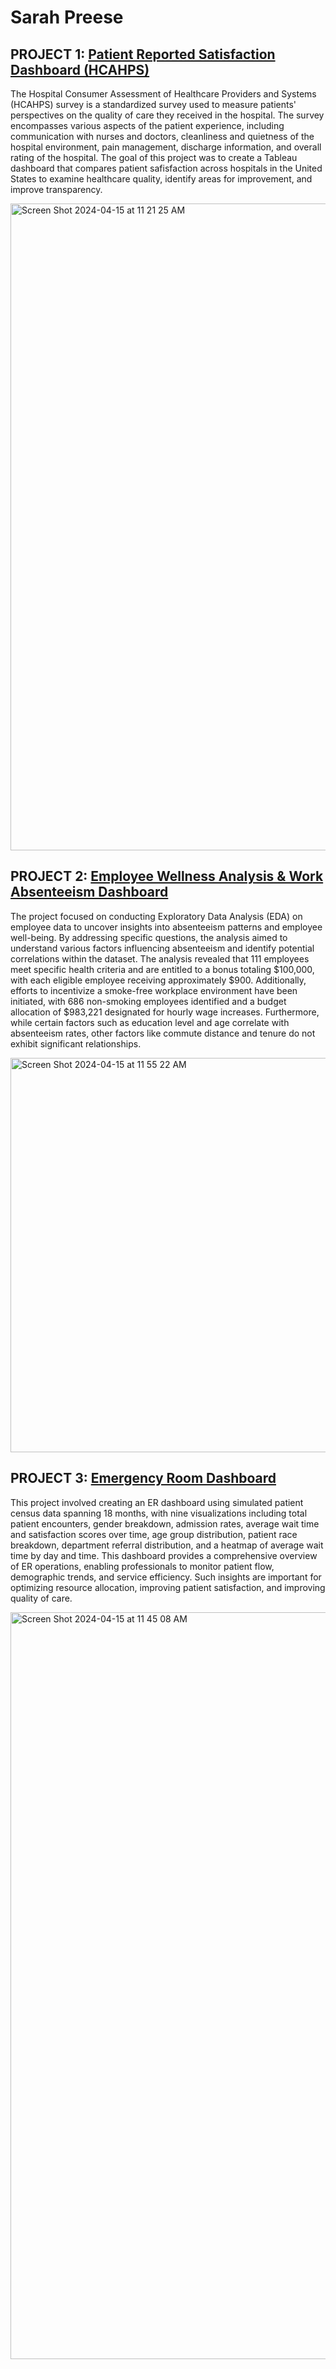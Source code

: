 # Sarah Preese

## PROJECT 1: [Patient Reported Satisfaction Dashboard (HCAHPS) ](https://github.com/sarahkpree/Patient_Satisfaction/tree/main)

The Hospital Consumer Assessment of Healthcare Providers and Systems (HCAHPS) survey is a standardized survey used to measure patients' perspectives on the quality of care they received in the hospital. The survey encompasses various aspects of the patient experience, including communication with nurses and doctors, cleanliness and quietness of the hospital environment, pain management, discharge information, and overall rating of the hospital. The goal of this project was to create a Tableau dashboard that compares patient safisfaction across hospitals in the United States to examine healthcare quality, identify areas for improvement, and improve transparency.

<img width="1035" alt="Screen Shot 2024-04-15 at 11 21 25 AM" src="https://github.com/sarahkpree/sarahkpree.github.io/assets/61251211/9eb0b501-5752-4ed3-92d7-0e2722ed95cc">

## PROJECT 2: [Employee Wellness Analysis & Work Absenteeism Dashboard](https://github.com/sarahkpree/Absenteeism_At_Work/tree/main)

The project focused on conducting Exploratory Data Analysis (EDA) on employee data to uncover insights into absenteeism patterns and employee well-being. By addressing specific questions, the analysis aimed to understand various factors influencing absenteeism and identify potential correlations within the dataset. The analysis revealed that 111 employees meet specific health criteria and are entitled to a bonus totaling $100,000, with each eligible employee receiving approximately $900. Additionally, efforts to incentivize a smoke-free workplace environment have been initiated, with 686 non-smoking employees identified and a budget allocation of $983,221 designated for hourly wage increases. Furthermore, while certain factors such as education level and age correlate with absenteeism rates, other factors like commute distance and tenure do not exhibit significant relationships.

<img width="631" alt="Screen Shot 2024-04-15 at 11 55 22 AM" src="https://github.com/sarahkpree/sarahkpree.github.io/assets/61251211/efcfc191-f417-406e-86ec-b601439344b5">

## PROJECT 3: [Emergency Room Dashboard](https://github.com/sarahkpree/ER_Dashboard/tree/main)

This project involved creating an ER dashboard using simulated patient census data spanning 18 months, with nine visualizations including total patient encounters, gender breakdown, admission rates, average wait time and satisfaction scores over time, age group distribution, patient race breakdown, department referral distribution, and a heatmap of average wait time by day and time. This dashboard provides a comprehensive overview of ER operations, enabling professionals to monitor patient flow, demographic trends, and service efficiency. Such insights are important for optimizing resource allocation, improving patient satisfaction, and improving quality of care.

<img width="1195" alt="Screen Shot 2024-04-15 at 11 45 08 AM" src="https://github.com/sarahkpree/sarahkpree.github.io/assets/61251211/3dadd524-63b2-4363-9f12-e09735e44951">


